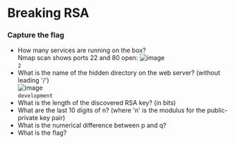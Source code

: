 # Breaking RSA

### Capture the flag
- How many services are running on the box?<br />
Nmap scan shows ports 22 and 80 open:
![image](https://github.com/user-attachments/assets/ed96ad56-d0a3-47c6-a9ce-2c2ea645fc0d)<br />
`2`
- What is the name of the hidden directory on the web server? (without leading '/')<br />
![image](https://github.com/user-attachments/assets/26f52d6c-f6c7-4513-a5ec-535a14c3ae24)<br />
`development`
- What is the length of the discovered RSA key? (in bits)<br />
- What are the last 10 digits of n? (where 'n' is the modulus for the public-private key pair)<br />
- What is the numerical difference between p and q?<br />
- What is the flag?<br />
